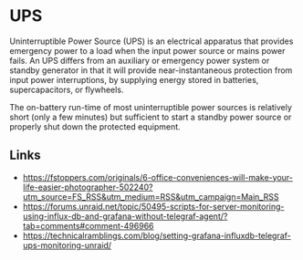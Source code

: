 # UPS

Uninterruptible Power Source (UPS) is an electrical apparatus that provides emergency power to a load when the input power source or mains power fails. 
An UPS differs from an auxiliary or emergency power system or standby generator in that it will provide near-instantaneous protection from input power 
interruptions, by supplying energy stored in batteries, supercapacitors, or flywheels. 

The on-battery run-time of most uninterruptible power sources is relatively short (only a few minutes) but sufficient to start a standby power source 
or properly shut down the protected equipment. 

## Links

* <https://fstoppers.com/originals/6-office-conveniences-will-make-your-life-easier-photographer-502240?utm_source=FS_RSS&utm_medium=RSS&utm_campaign=Main_RSS>
* <https://forums.unraid.net/topic/50495-scripts-for-server-monitoring-using-influx-db-and-grafana-without-telegraf-agent/?tab=comments#comment-496966>
* <https://technicalramblings.com/blog/setting-grafana-influxdb-telegraf-ups-monitoring-unraid/>


